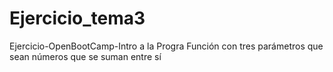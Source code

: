 # Ejercicio_tema3
Ejercicio-OpenBootCamp-Intro a la Progra
Función con tres parámetros que sean números que se suman entre sí
